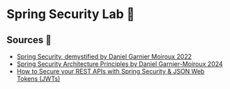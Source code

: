 # Spring Security Lab 🔐

## Sources 🔗

* [Spring Security, demystified by Daniel Garnier Moiroux 2022](https://youtu.be/iJ2muJniikY)
* [Spring Security Architecture Principles by Daniel Garnier-Moiroux 2024](https://youtu.be/HyoLl3VcRFY?si=DmpYBQCvsztM7Ubi)
* [How to Secure your REST APIs with Spring Security & JSON Web Tokens (JWTs)](https://www.danvega.dev/blog/spring-security-jwt)